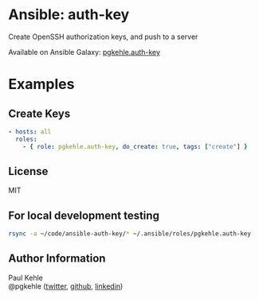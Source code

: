 # Ansible: auth-key

Create OpenSSH authorization keys, and push to a server

Available on Ansible Galaxy: [pgkehle.auth-key](https://galaxy.ansible.com/pgkehle/auth-key)

# Examples

## Create Keys 

```YAML
- hosts: all
  roles:
    - { role: pgkehle.auth-key, do_create: true, tags: ["create"] }
```

## License

MIT

## For local development testing

```bash
rsync -a ~/code/ansible-auth-key/* ~/.ansible/roles/pgkehle.auth-key
```

## Author Information

Paul Kehle  
@pgkehle ([twitter](https://twitter.com/pgkehle), [github](https://github.com/pgkehle), [linkedin](https://www.linkedin.com/in/pgkehle))
